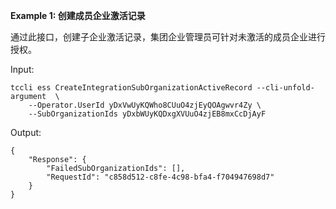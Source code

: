 **Example 1: 创建成员企业激活记录**

通过此接口，创建子企业激活记录，集团企业管理员可针对未激活的成员企业进行授权。

Input: 

```
tccli ess CreateIntegrationSubOrganizationActiveRecord --cli-unfold-argument  \
    --Operator.UserId yDxVwUyKQWho8CUuO4zjEyQOAgwvr4Zy \
    --SubOrganizationIds yDxbWUyKQDxgXVUuO4zjEB8mxCcDjAyF
```

Output: 
```
{
    "Response": {
        "FailedSubOrganizationIds": [],
        "RequestId": "c858d512-c8fe-4c98-bfa4-f704947698d7"
    }
}
```

